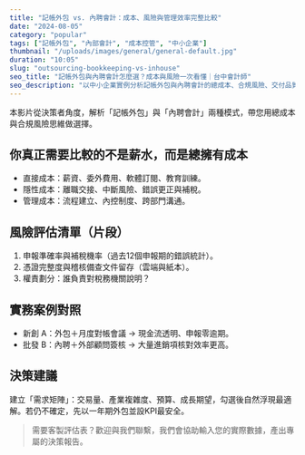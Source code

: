```yaml
---
title: "記帳外包 vs. 內聘會計：成本、風險與管理效率完整比較"
date: "2024-08-05"
category: "popular"
tags: ["記帳外包", "內部會計", "成本控管", "中小企業"]
thumbnail: "/uploads/images/general/general-default.jpg"
duration: "10:05"
slug: "outsourcing-bookkeeping-vs-inhouse"
seo_title: "記帳外包與內聘會計怎麼選？成本與風險一次看懂｜台中會計師"
seo_description: "以中小企業實例分析記帳外包與內聘會計的總成本、合規風險、交付品質與管理效率，提供決策清單協助您快速選擇。"
---
```


本影片從決策者角度，解析「記帳外包」與「內聘會計」兩種模式，帶您用總成本與合規風險思維做選擇。

## 你真正需要比較的不是薪水，而是總擁有成本

- 直接成本：薪資、委外費用、軟體訂閱、教育訓練。
- 隱性成本：離職交接、中斷風險、錯誤更正與補稅。
- 管理成本：流程建立、內控制度、跨部門溝通。

## 風險評估清單（片段）

1. 申報準確率與補稅機率（過去12個申報期的錯誤統計）。
2. 憑證完整度與稽核備查文件留存（雲端與紙本）。
3. 權責劃分：誰負責對稅務機關說明？

## 實務案例對照

- 新創 A：外包＋月度對帳會議 → 現金流透明、申報零逾期。
- 批發 B：內聘＋外部顧問簽核 → 大量進銷項核對效率更高。

## 決策建議

建立「需求矩陣」：交易量、產業複雜度、預算、成長期望，勾選後自然浮現最適解。若仍不確定，先以一年期外包並設KPI最安全。

> 需要客製評估表？歡迎與我們聯繫，我們會協助輸入您的實際數據，產出專屬的決策報告。

